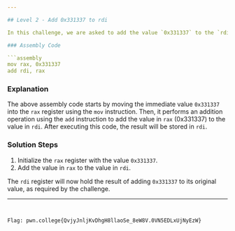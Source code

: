 ```yaml
---

## Level 2 - Add 0x331337 to rdi

In this challenge, we are asked to add the value `0x331337` to the `rdi` register.

### Assembly Code

```assembly
mov rax, 0x331337
add rdi, rax
```

### Explanation

The above assembly code starts by moving the immediate value `0x331337` into the `rax` register using the `mov` instruction. Then, it performs an addition operation using the `add` instruction to add the value in `rax` (0x331337) to the value in `rdi`. After executing this code, the result will be stored in `rdi`.

### Solution Steps

1. Initialize the `rax` register with the value `0x331337`.
2. Add the value in `rax` to the value in `rdi`.

The `rdi` register will now hold the result of adding `0x331337` to its original value, as required by the challenge.

---
```


Flag: pwn.college{QvjyJnljKvDhgH8llaoSe_8eW8V.0VN5EDLxUjNyEzW}
